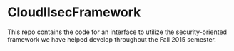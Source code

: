 # CloudIIsecFramework
This repo contains the code for an interface to utilize the security-oriented framework we have helped develop throughout the Fall 2015 semester.
